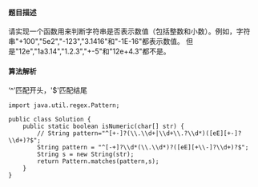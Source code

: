 #### 题目描述
请实现一个函数用来判断字符串是否表示数值（包括整数和小数）。例如，字符串"+100","5e2","-123","3.1416"和"-1E-16"都表示数值。 但是"12e","1a3.14","1.2.3","+-5"和"12e+4.3"都不是。
#### 算法解析
‘^’匹配开头，'$'匹配结尾
```
import java.util.regex.Pattern;
 
public class Solution {
    public static boolean isNumeric(char[] str) {
        // String pattern="^[+-]?(\\.\\d+|\\d+\\.?\\d*)([eE][+-]?\\d+)?$";
        String pattern = "^[-+]?\\d*(\\.\\d*)?([eE][+\\-]?\\d+)?$";
        String s = new String(str);
        return Pattern.matches(pattern,s);
    }
}
```
